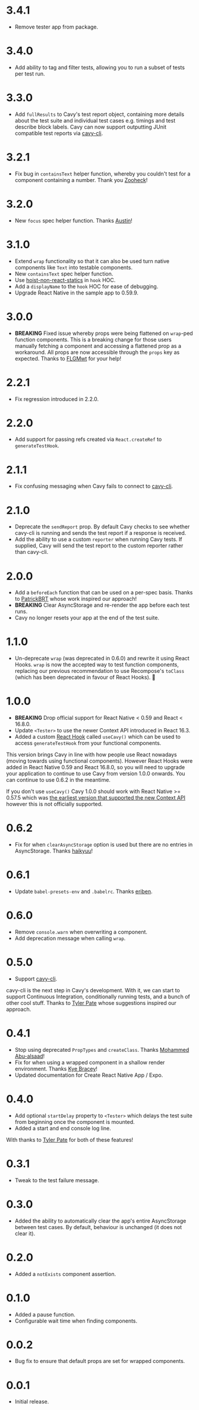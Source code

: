 # 3.4.1

- Remove tester app from package.

# 3.4.0

- Add ability to tag and filter tests, allowing you to run a subset of tests per
  test run.

# 3.3.0

- Add `fullResults` to Cavy's test report object, containing more details about
  the test suite and individual test cases e.g. timings and test describe block
  labels. Cavy can now support outputting JUnit compatible test reports via
  [cavy-cli](https://github.com/pixielabs/cavy-cli).

# 3.2.1

- Fix bug in `containsText` helper function, whereby you couldn't test for a
  <Text> component containing a number. Thank you
  [Zooheck](https://github.com/Zooheck)!

# 3.2.0

- New `focus` spec helper function. Thanks [Austin](https://github.com/austinpgraham)!

# 3.1.0

- Extend `wrap` functionality so that it can also be used turn native
components like `Text` into testable components.
- New `containsText` spec helper function.
- Use [hoist-non-react-statics](https://github.com/mridgway/hoist-non-react-statics) in `hook` HOC.
- Add a `displayName` to the `hook` HOC for ease of debugging.
- Upgrade React Native in the sample app to 0.59.9.

# 3.0.0

- **BREAKING** Fixed issue whereby props were being flattened on `wrap`-ped
function components. This is a breaking change for those users manually fetching
a component and accessing a flattened prop as a workaround. All props are now
accessible through the `props` key as expected. Thanks to
[FLGMwt](https://github.com/FLGMwt) for your help!

# 2.2.1

- Fix regression introduced in 2.2.0.

# 2.2.0

- Add support for passing refs created via `React.createRef` to `generateTestHook`.

# 2.1.1

- Fix confusing messaging when Cavy fails to connect to
[cavy-cli](https://github.com/pixielabs/cavy-cli).

# 2.1.0

- Deprecate the `sendReport` prop. By default Cavy checks to see whether
cavy-cli is running and sends the test report if a response is received.
- Add the ability to use a custom `reporter` when running Cavy tests. If
supplied, Cavy will send the test report to the custom reporter rather than
cavy-cli.

# 2.0.0

- Add a `beforeEach` function that can be used on a per-spec basis. Thanks to
[PatrickBRT](https://github.com/PatrickBRT) whose work inspired our approach!
- **BREAKING** Clear AsyncStorage and re-render the app before each test runs.
- Cavy no longer resets your app at the end of the test suite.

# 1.1.0

- Un-deprecate `wrap` (was deprecated in 0.6.0) and rewrite it using React
  Hooks. `wrap` is now the accepted way to test function components, replacing
  our previous recommendation to use Recompose's `toClass` (which has been
  deprecated in favour of React Hooks). 🎉

# 1.0.0

- **BREAKING** Drop official support for React Native < 0.59 and React < 16.8.0.
- Update `<Tester>` to use the newer Context API introduced in React 16.3.
- Added a custom [React Hook](https://reactjs.org/docs/hooks-intro.html) called
  `useCavy()` which can be used to access `generateTestHook` from your
  functional components.

This version brings Cavy in line with how people use React nowadays (moving
towards using functional components). However React Hooks were added in React
Native 0.59 and React 16.8.0, so you will need to upgrade your application to
continue to use Cavy from version 1.0.0 onwards. You can continue to use
0.6.2 in the meantime.

If you don't use `useCavy()` Cavy 1.0.0 should work with React Native >= 0.57.5
which was [the earliest version that supported the new Context API](https://github.com/facebook/react-native/issues/21975)
however this is not officially supported.

# 0.6.2

- Fix for when `clearAsyncStorage` option is used but there are no entries in
AsyncStorage. Thanks [haikyuu](https://github.com/haikyuu)!

# 0.6.1

- Update `babel-presets-env` and `.babelrc`.  Thanks
  [eriben](https://github.com/eriben).

# 0.6.0

- Remove `console.warn` when overwriting a component.
- Add deprecation message when calling `wrap`.

# 0.5.0

- Support [cavy-cli](https://github.com/pixielabs/cavy-cli).

cavy-cli is the next step in Cavy's development. With it, we can start to
support Continuous Integration, conditionally running tests, and a bunch of
other cool stuff. Thanks to [Tyler Pate](https://github.com/TGPSKI) whose
suggestions inspired our approach.

# 0.4.1

- Stop using deprecated `PropTypes` and `createClass`. Thanks
  [Mohammed Abu-alsaad](https://github.com/mo-solnet)!
- Fix for when using a wrapped component in a shallow render environment.
  Thanks [Kye Bracey](https://github.com/Kynosaur)!
- Updated documentation for Create React Native App / Expo.

# 0.4.0

- Add optional `startDelay` property to `<Tester>` which delays the test suite
  from beginning once the component is mounted.
- Added a start and end console log line.

With thanks to [Tyler Pate](https://github.com/TGPSKI) for both of these
features!

# 0.3.1

- Tweak to the test failure message.

# 0.3.0

- Added the ability to automatically clear the app's entire AsyncStorage
  between test cases. By default, behaviour is unchanged (it does not clear
  it).

# 0.2.0

- Added a `notExists` component assertion.

# 0.1.0

- Added a pause function.
- Configurable wait time when finding components.

# 0.0.2

- Bug fix to ensure that default props are set for wrapped components.

# 0.0.1

- Initial release.
